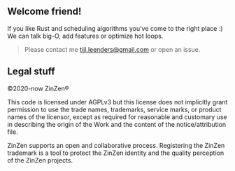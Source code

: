 ## Welcome friend!

If you like Rust and scheduling algorithms you've come to the right place :)
We can talk big-O, add features or optimize hot loops.

> Please contact me tijl.leenders@gmail.com or open an issue.

## Legal stuff

&copy;2020-now ZinZen&reg;

This code is licensed under AGPLv3 but this license does not implicitly grant permission to use the trade names, trademarks, service marks, or product names of the licensor, except as required for reasonable and customary use in describing the origin of the Work and the content of the notice/attribution file.

ZinZen supports an open and collaborative process.
Registering the ZinZen trademark is a tool to protect the ZinZen identity and the quality perception of the ZinZen projects.
